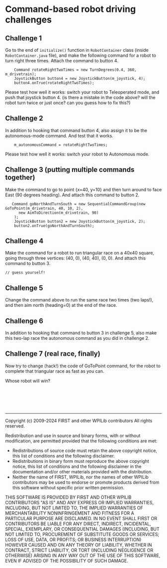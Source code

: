 # Command-based robot driving challenges

## Challenge 1
Go to the end of `initialize()` function in `RobotContainer` class (inside `RobotContainer.java` file), and make the following command for a robot to turn right three times. Attach the command to button 4.
```
    Command rotateRightTwoTimes = new TurnDegrees(0.4, 360, m_drivetrain);
    JoystickButton button4 = new JoystickButton(m_joystick, 4);
    button4.onTrue(rotateRightTwoTimes);
```
Please test how well it works: switch your robot to Teleoperated mode, and push that joystick button 4.
(is there a mistake in the code above? will the robot turn twice or just once? can you guess how to fix this?)

## Challenge 2
In addition to hooking that command button 4, also assign it to be the autonomous-mode command. And test that it works.
```
    m_autonomousCommand = rotateRightTwoTimes;
```
Please test how well it works: switch your robot to Autonomous mode.

## Challenge 3 (putting multiple commands together)
Make the command to go to point {x=40, y=10} and then turn around to face East (90 degrees heading). And attach this command to button 2.
```
   Command goNorthAndTurnSouth = new SequentialCommandGroup(new GoToPoint(m_drivetrain, 40, 10, 2),
      new AimToDirection(m_drivetrain, 90)
    );
    JoystickButton button2 = new JoystickButton(m_joystick, 2);
    button2.onTrue(goNorthAndTurnSouth);
```


## Challenge 4
Make the command for a robot to run triangular race on a 40x40 square, going through three vertices: (40, 0), (40, 40), (0, 0). And attach this command to button 3.
```
// guess yourself!
```

## Challenge 5
Change the command above to run the same race two times (two laps!), and then aim north (heading=0) at the end of the race.

## Challenge 6
In addition to hooking that command to button 3 in challenge 5, also make this two-lap race the autonomous command as you did in challenge 2.

## Challenge 7 (real race, finally)
Now try to change (hack!) the code of GoToPoint command, for the robot to complete that triangular race as fast as you can.

Whose robot will win? 

<br />
<br />
<br />
<br />

-----------

Copyright (c) 2009-2024 FIRST and other WPILib contributors
All rights reserved.

Redistribution and use in source and binary forms, with or without
modification, are permitted provided that the following conditions are met:
   * Redistributions of source code must retain the above copyright
     notice, this list of conditions and the following disclaimer.
   * Redistributions in binary form must reproduce the above copyright
     notice, this list of conditions and the following disclaimer in the
     documentation and/or other materials provided with the distribution.
   * Neither the name of FIRST, WPILib, nor the names of other WPILib
     contributors may be used to endorse or promote products derived from
     this software without specific prior written permission.

THIS SOFTWARE IS PROVIDED BY FIRST AND OTHER WPILIB CONTRIBUTORS "AS IS" AND
ANY EXPRESS OR IMPLIED WARRANTIES, INCLUDING, BUT NOT LIMITED TO, THE IMPLIED
WARRANTIES OF MERCHANTABILITY NONINFRINGEMENT AND FITNESS FOR A PARTICULAR
PURPOSE ARE DISCLAIMED. IN NO EVENT SHALL FIRST OR CONTRIBUTORS BE LIABLE FOR
ANY DIRECT, INDIRECT, INCIDENTAL, SPECIAL, EXEMPLARY, OR CONSEQUENTIAL DAMAGES
(INCLUDING, BUT NOT LIMITED TO, PROCUREMENT OF SUBSTITUTE GOODS OR SERVICES;
LOSS OF USE, DATA, OR PROFITS; OR BUSINESS INTERRUPTION) HOWEVER CAUSED AND
ON ANY THEORY OF LIABILITY, WHETHER IN CONTRACT, STRICT LIABILITY, OR TORT
(INCLUDING NEGLIGENCE OR OTHERWISE) ARISING IN ANY WAY OUT OF THE USE OF THIS
SOFTWARE, EVEN IF ADVISED OF THE POSSIBILITY OF SUCH DAMAGE.
